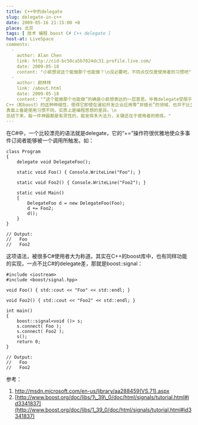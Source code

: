 ```yaml
---
title: C++中的delegate
slug: delegate-in-c++
date: 2009-05-16 21:15:00 +8
place: 北京
tags: [ 技术 编程 boost C# C++ delegate ]
host-at: LiveSpace
comments:
  -
    author: Alan Chen 
    link: http://cid-bc50ca5b7024dc31.profile.live.com/
    date: 2009-05-18
    content: "小疯想说这个能做那个也能做？\n没必要吧，不同点仅仅是使用者的习惯吧"
  -
    author: 颜林林
    link: /about.html
    date: 2009-05-18
    content: "“这个能做那个也能做”的确是小疯想表达的一层意思。毕竟delegate受限于C++语法而难以直接实现，而boost却实现了大量类似的C++奇迹，不得不让人称赞。\n
C++（和boost）的这种伸缩性，使得它即使在诸如开发企业应用等“非擅长”的领域，也并不比公认的C#等语言差太多。\n
表面上看是使用习惯不同，实质上是编程思想的差异。\n
总结下来，每一件神器都是有灵性的，能发挥多大法力，关键还在于使用者的修炼。"
---
```

在C#中，一个比较漂亮的语法就是delegate，它的“+=”操作符很优雅地使众多事件订阅者能够被一个调用所触发。如：

    class Program
    {
        delegate void DelegateFoo();
    
        static void Foo() { Console.WriteLine("Foo"); }
    
        static void Foo2() { Console.WriteLine("Foo2"); }
    
        static void Main()
        {
            DelegateFoo d = new DelegateFoo(Foo);
            d += Foo2;
            d();
        }
    }
    
    // Output:
    //   Foo
    //   Foo2

这项语法，被很多C#使用者大为称道。其实在C++的boost库中，也有同样功能的实现，一点不比C#的delegate差，那就是boost::signal：

    #include <iostream>
    #include <boost/signal.hpp>
    
    void Foo() { std::cout << "Foo" << std::endl; }
    
    void Foo2() { std::cout << "Foo2" << std::endl; }
    
    int main()
    {
        boost::signal<void ()> s;
        s.connect( Foo );
        s.connect( Foo2 );
        s();
        return 0;
    }
    
    // Output:
    //   Foo
    //   Foo2

参考：

1. <http://msdn.microsoft.com/en-us/library/aa288459(VS.71).aspx>
2. [http://www.boost.org/doc/libs/1\_39\_0/doc/html/signals/tutorial.html#id3341837](http://www.boost.org/doc/libs/1_39_0/doc/html/signals/tutorial.html#id3341837)
